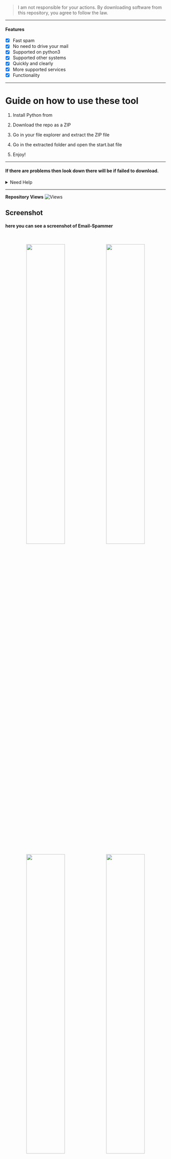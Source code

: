 > I am not responsible for your actions. By downloading software from this repository, you agree to follow the law.

--- 
 
#### Features 
- [x] Fast spam 
- [x] No need to drive your mail
- [x] Supported on python3
- [x] Supported other systems
- [x] Quickly and clearly 
- [x] More supported services 
- [x] Functionality 

----
# Guide on how to use these tool 

1. Install Python from

2. Download the repo as a ZIP
 
3. Go in your file explorer and extract the ZIP file 
    
4. Go in the extracted folder and open the start.bat file  
  
5. Enjoy!

-----   

#### If there are problems then look down there will be if failed to download.   

<details id="missing-code-coverage">
  <summary>Need Help</summary> 

#### Do you need help? Write me on: developer.mishakorzhik@gmail.com 
#### And I will consider your letter and problem! 

```bash 
Emails:
 developer.mishakorzhik@gmail.com 

Developers:
 mishakorzhik   
```  
 
## Bug?  
If the tool fails, follow these steps:  

1. Take a screenshot and see the error 
   in detail

2. Contact me through the following 
   email: developer.mishakorzhik@gmail.com
  
3. Submit the screenshot and explain  
   your problem with that error

</details>  

-------

**Repository Views** ![Views](https://profile-counter.glitch.me/EmailSpammer/count.svg)
  
## Screenshot 
 
#### here you can see a screenshot of Email-Spammer   
<br>   
<p align="center">
<img width="49.1%" src="https://raw.githubusercontent.com/mishakorzik/Email-Spammer/main/src/IMG_20211018_221028.jpg"/>   
  <img width="49.1%" src="https://raw.githubusercontent.com/mishakorzik/Email-Spammer/main/src/IMG_20211018_221205.jpg"/> 
  <img width="49.1%" src="https://raw.githubusercontent.com/mishakorzik/Email-Spammer/main/src/IMG_20211018_221358.jpg"/>  
<img width="49.1%" src="https://raw.githubusercontent.com/mishakorzik/Email-Spammer/main/src/IMG_20211018_221605.jpg"/>  
</p>